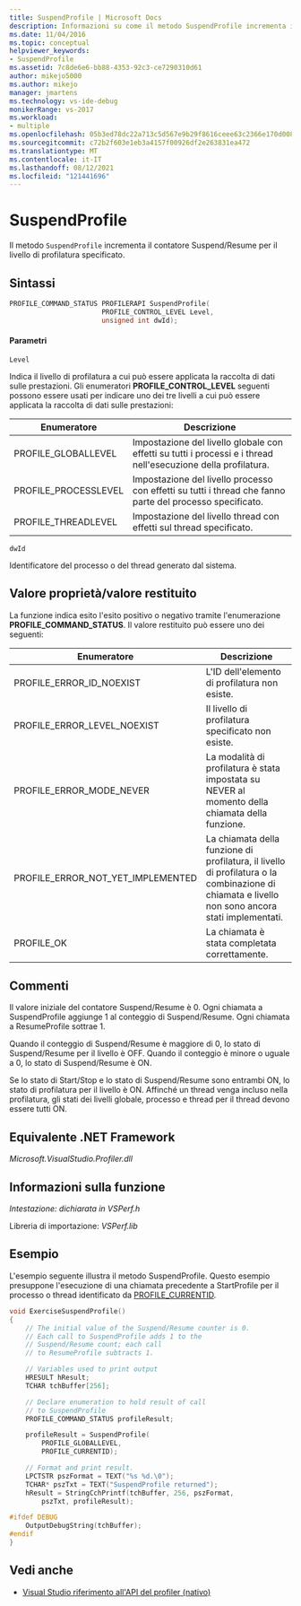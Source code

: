 ```yaml
---
title: SuspendProfile | Microsoft Docs
description: Informazioni su come il metodo SuspendProfile incrementa il contatore Suspend/Resume per il livello di profilatura specificato.
ms.date: 11/04/2016
ms.topic: conceptual
helpviewer_keywords:
- SuspendProfile
ms.assetid: 7c8de6e6-bb88-4353-92c3-ce7290310d61
author: mikejo5000
ms.author: mikejo
manager: jmartens
ms.technology: vs-ide-debug
monikerRange: vs-2017
ms.workload:
- multiple
ms.openlocfilehash: 05b3ed78dc22a713c5d567e9b29f8616ceee63c2366e170d008d6e7d0a9716f7
ms.sourcegitcommit: c72b2f603e1eb3a4157f00926df2e263831ea472
ms.translationtype: MT
ms.contentlocale: it-IT
ms.lasthandoff: 08/12/2021
ms.locfileid: "121441696"
---
```

# <a name="suspendprofile"></a>SuspendProfile
Il metodo `SuspendProfile` incrementa il contatore Suspend/Resume per il livello di profilatura specificato.

## <a name="syntax"></a>Sintassi

```cpp
PROFILE_COMMAND_STATUS PROFILERAPI SuspendProfile(
                       PROFILE_CONTROL_LEVEL Level,
                       unsigned int dwId);
```

#### <a name="parameters"></a>Parametri
 `Level`

 Indica il livello di profilatura a cui può essere applicata la raccolta di dati sulle prestazioni. Gli enumeratori **PROFILE_CONTROL_LEVEL** seguenti possono essere usati per indicare uno dei tre livelli a cui può essere applicata la raccolta di dati sulle prestazioni:

|Enumeratore|Descrizione|
|----------------|-----------------|
|PROFILE_GLOBALLEVEL|Impostazione del livello globale con effetti su tutti i processi e i thread nell'esecuzione della profilatura.|
|PROFILE_PROCESSLEVEL|Impostazione del livello processo con effetti su tutti i thread che fanno parte del processo specificato.|
|PROFILE_THREADLEVEL|Impostazione del livello thread con effetti sul thread specificato.|

 `dwId`

 Identificatore del processo o del thread generato dal sistema.

## <a name="property-valuereturn-value"></a>Valore proprietà/valore restituito
 La funzione indica esito l'esito positivo o negativo tramite l'enumerazione **PROFILE_COMMAND_STATUS**. Il valore restituito può essere uno dei seguenti:

|Enumeratore|Descrizione|
|----------------|-----------------|
|PROFILE_ERROR_ID_NOEXIST|L'ID dell'elemento di profilatura non esiste.|
|PROFILE_ERROR_LEVEL_NOEXIST|Il livello di profilatura specificato non esiste.|
|PROFILE_ERROR_MODE_NEVER|La modalità di profilatura è stata impostata su NEVER al momento della chiamata della funzione.|
|PROFILE_ERROR_NOT_YET_IMPLEMENTED|La chiamata della funzione di profilatura, il livello di profilatura o la combinazione di chiamata e livello non sono ancora stati implementati.|
|PROFILE_OK|La chiamata è stata completata correttamente.|

## <a name="remarks"></a>Commenti
 Il valore iniziale del contatore Suspend/Resume è 0. Ogni chiamata a SuspendProfile aggiunge 1 al conteggio di Suspend/Resume. Ogni chiamata a ResumeProfile sottrae 1.

 Quando il conteggio di Suspend/Resume è maggiore di 0, lo stato di Suspend/Resume per il livello è OFF. Quando il conteggio è minore o uguale a 0, lo stato di Suspend/Resume è ON.

 Se lo stato di Start/Stop e lo stato di Suspend/Resume sono entrambi ON, lo stato di profilatura per il livello è ON. Affinché un thread venga incluso nella profilatura, gli stati dei livelli globale, processo e thread per il thread devono essere tutti ON.

## <a name="net-framework-equivalent"></a>Equivalente .NET Framework
 *Microsoft.VisualStudio.Profiler.dll*

## <a name="function-information"></a>Informazioni sulla funzione
 *Intestazione: dichiarata in VSPerf.h*

 Libreria di importazione: *VSPerf.lib*

## <a name="example"></a>Esempio
 L'esempio seguente illustra il metodo SuspendProfile. Questo esempio presuppone l'esecuzione di una chiamata precedente a StartProfile per il processo o thread identificato da [PROFILE_CURRENTID](../profiling/profile-currentid.md).

```cpp
void ExerciseSuspendProfile()
{
    // The initial value of the Suspend/Resume counter is 0.
    // Each call to SuspendProfile adds 1 to the
    // Suspend/Resume count; each call
    // to ResumeProfile subtracts 1.

    // Variables used to print output
    HRESULT hResult;
    TCHAR tchBuffer[256];

    // Declare enumeration to hold result of call
    // to SuspendProfile
    PROFILE_COMMAND_STATUS profileResult;

    profileResult = SuspendProfile(
        PROFILE_GLOBALLEVEL,
        PROFILE_CURRENTID);

    // Format and print result.
    LPCTSTR pszFormat = TEXT("%s %d.\0");
    TCHAR* pszTxt = TEXT("SuspendProfile returned");
    hResult = StringCchPrintf(tchBuffer, 256, pszFormat,
        pszTxt, profileResult);

#ifdef DEBUG
    OutputDebugString(tchBuffer);
#endif
}
```

## <a name="see-also"></a>Vedi anche
- [Visual Studio riferimento all'API del profiler (nativo)](../profiling/visual-studio-profiler-api-reference-native.md)
